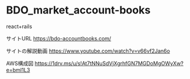 # BDO_market_account-books
react+rails

サイトURL
https://bdo-accountbooks.com/

サイトの解説動画
https://www.youtube.com/watch?v=v66vf2Jan6o

AWS構成図
https://1drv.ms/u/s!At7tNNuSdVjXgrhfGN7MGDoMgOWyXw?e=bmI1L3
